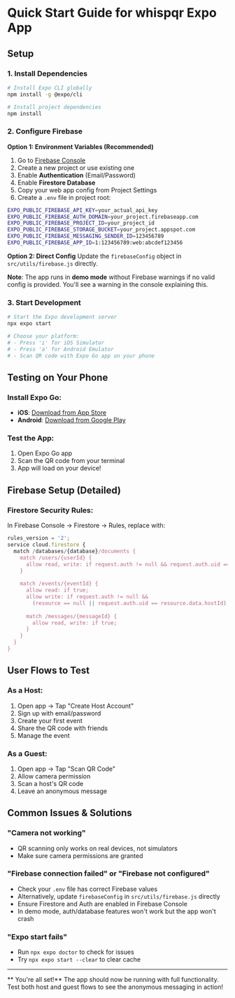 # Quick Start Guide for whispqr Expo App

## Setup

### 1. Install Dependencies
```bash
# Install Expo CLI globally
npm install -g @expo/cli

# Install project dependencies
npm install
```

### 2. Configure Firebase

**Option 1: Environment Variables (Recommended)**
1. Go to [Firebase Console](https://console.firebase.google.com)
2. Create a new project or use existing one
3. Enable **Authentication** (Email/Password)
4. Enable **Firestore Database**
5. Copy your web app config from Project Settings
6. Create a `.env` file in project root:

```bash
EXPO_PUBLIC_FIREBASE_API_KEY=your_actual_api_key
EXPO_PUBLIC_FIREBASE_AUTH_DOMAIN=your_project.firebaseapp.com
EXPO_PUBLIC_FIREBASE_PROJECT_ID=your_project_id
EXPO_PUBLIC_FIREBASE_STORAGE_BUCKET=your_project.appspot.com
EXPO_PUBLIC_FIREBASE_MESSAGING_SENDER_ID=123456789
EXPO_PUBLIC_FIREBASE_APP_ID=1:123456789:web:abcdef123456
```

**Option 2: Direct Config**
Update the `firebaseConfig` object in `src/utils/firebase.js` directly.

**Note**: The app runs in **demo mode** without Firebase warnings if no valid config is provided. You'll see a warning in the console explaining this.

### 3. Start Development
```bash
# Start the Expo development server
npx expo start

# Choose your platform:
# - Press 'i' for iOS Simulator
# - Press 'a' for Android Emulator  
# - Scan QR code with Expo Go app on your phone
```

## Testing on Your Phone

### Install Expo Go:
- **iOS**: [Download from App Store](https://apps.apple.com/app/expo-go/id982107779)
- **Android**: [Download from Google Play](https://play.google.com/store/apps/details?id=host.exp.exponent)

### Test the App:
1. Open Expo Go app
2. Scan the QR code from your terminal
3. App will load on your device!

## Firebase Setup (Detailed)

### Firestore Security Rules:
In Firebase Console → Firestore → Rules, replace with:

```javascript
rules_version = '2';
service cloud.firestore {
  match /databases/{database}/documents {
    match /users/{userId} {
      allow read, write: if request.auth != null && request.auth.uid == userId;
    }
    
    match /events/{eventId} {
      allow read: if true;
      allow write: if request.auth != null && 
        (resource == null || request.auth.uid == resource.data.hostId);
      
      match /messages/{messageId} {
        allow read, write: if true;
      }
    }
  }
}
```

## User Flows to Test

### As a Host:
1. Open app → Tap "Create Host Account" 
2. Sign up with email/password
3. Create your first event
4. Share the QR code with friends
5. Manage the event

### As a Guest:
1. Open app → Tap "Scan QR Code"
2. Allow camera permission
3. Scan a host's QR code
4. Leave an anonymous message

## Common Issues & Solutions

### "Camera not working"
- QR scanning only works on real devices, not simulators
- Make sure camera permissions are granted

### "Firebase connection failed" or "Firebase not configured"
- Check your `.env` file has correct Firebase values
- Alternatively, update `firebaseConfig` in `src/utils/firebase.js` directly  
- Ensure Firestore and Auth are enabled in Firebase Console
- In demo mode, auth/database features won't work but the app won't crash

### "Expo start fails"
- Run `npx expo doctor` to check for issues
- Try `npx expo start --clear` to clear cache

---

** You're all set!** The app should now be running with full functionality. Test both host and guest flows to see the anonymous messaging in action! 